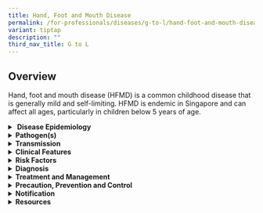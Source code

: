 ```yaml
---
title: Hand, Foot and Mouth Disease
permalink: /for-professionals/diseases/g-to-l/hand-foot-and-mouth-disease/
variant: tiptap
description: ""
third_nav_title: G to L
---
```

<h2>Overview</h2>
<p>Hand, foot and mouth disease (HFMD) is a common childhood disease that
is generally mild and self-limiting. HFMD is endemic in Singapore and can
affect all ages, particularly in children below 5 years of age.</p>
<div data-type="detailGroup" class="isomer-accordion isomer-accordion-white">
<details class="isomer-details">
<summary><strong>&nbsp;Disease Epidemiology</strong>
</summary>
<div data-type="detailsContent" class="isomer-details-content">
<p>HFMD is a common childhood viral illness that is mild and self-limiting.
Majority of infections occur at the pre-school age, although infection
can also occur in adults. Infection leads to specific immunity against
a particular virus but reinfection can occur through a different virus
from the enterovirus group.</p>
<p>Singapore experienced an epidemic of HFMD in September–October 2000 during
which 3,790 cases were reported, with EV-A71 the predominant virus. There
were four EV-A71-related deaths in 2000 and 3 in 2001. Reporting of HFMD
was made legally mandatory on 1 October 2000. HFMD is no longer legally
notifiable in Singapore as of 31 January 2019.</p>
</div>
</details>
<details class="isomer-details">
<summary><strong>Pathogen(s)</strong>
</summary>
<div data-type="detailsContent" class="isomer-details-content">
<p>Numerous members of the Enteroviruses group of the family Picornaviridae,
e.g. coxsackievirus, echovirus, enterovirus (EV)-A71.</p>
</div>
</details>
<details class="isomer-details">
<summary><strong>Transmission</strong>
</summary>
<div data-type="detailsContent" class="isomer-details-content">
<p>HFMD is transmitted via the faecal-oral route, direct contact with respiratory
droplets, saliva, vesicular fluid or indirectly via fomites contaminated
by secretions</p>
<p><strong>Incubation period:</strong> Typically 3 to 5 days, range is 2 days
to 2 weeks</p>
<p><strong>Infectious period:</strong> Few days before onset of prodromal
symptoms to about 1 week from the onset of illness. The maximum duration
of excretion is 3 to 4 weeks from the nasopharynx, and 6 to 12 weeks from
faeces</p>
</div>
</details>
<details class="isomer-details">
<summary><strong>Clinical Features</strong>
</summary>
<div data-type="detailsContent" class="isomer-details-content">
<p>About 50-80% of HFMD infections are asymptomatic. HFMD commonly presents
with fever that lasts 2-3 days (up to 5 days) followed by a rash over the
palms, soles, dorsum of the feet, shins and buttocks. The rash start as
papules before becoming vesicular. The rash resolves in 7-10 days. Patients
also develop mouth ulcers over the soft/hard palate, uvula, buccal mucosa
and tongue. Some cases may have no rash but only ulcers, in which case
the patient is labelled as having herpangina, which is caused by the same
group of enteroviruses. There may be symptoms of cough or rhinitis.</p>
<p>Complications are rare, but include myocarditis, pulmonary oedema, acute
respiratory distress syndrome, viral pneumonitis, aseptic meningitis, brainstem
encephalitis, acute flaccid paralysis, and secondary bacterial infection.
An important differential diagnosis is herpes simplex stomatitis, which
has ulcers more in the anterior mouth and visible externally.About 50-80%
of HFMD infections are asymptomatic. HFMD commonly presents with fever
that lasts 2-3 days (up to 5 days) followed by a rash over the palms, soles,
dorsum of the feet, shins and buttocks. The rash start as papules before
becoming vesicular. The rash resolves in 7-10 days. Patients also develop
mouth ulcers over the soft/hard palate, uvula, buccal mucosa and tongue.
Some cases may have no rash but only ulcers, in which case the patient
is labelled as having herpangina, which is caused by the same group of
enteroviruses. There may be symptoms of cough or rhinitis.</p>
<p>Complications are rare, but include myocarditis, pulmonary oedema, acute
respiratory distress syndrome, viral pneumonitis, aseptic meningitis, brainstem
encephalitis, acute flaccid paralysis, and secondary bacterial infection.
An important differential diagnosis is herpes simplex stomatitis, which
has ulcers more in the anterior mouth and visible externally.</p>
</div>
</details>
<details class="isomer-details">
<summary><strong>Risk Factors</strong>
</summary>
<div data-type="detailsContent" class="isomer-details-content">
<ul data-tight="true" class="tight">
<li>
<p>Children under the age of 5 years.</p>
</li>
<li>
<p>Children in congregated settings e.g. childcare or preschool settings</p>
</li>
<li>
<p>Pregnant women</p>
</li>
</ul>
</div>
</details>
<details class="isomer-details">
<summary><strong>Diagnosis</strong>
</summary>
<div data-type="detailsContent" class="isomer-details-content">
<p>HFMD is typically diagnosed based on its clinical presentation.</p>
<p>In cases with atypical presentation or for public health investigations,
laboratory test may be considered such as throat and vesicles swab, which
are conducted using PCR or virus isolation techniques.</p>
</div>
</details>
<details class="isomer-details">
<summary><strong>Treatment and Management</strong>
</summary>
<div data-type="detailsContent" class="isomer-details-content">
<p>Most patients can be managed at home with symptomatic measures (e.g. antipyretics).
Patients with signs and symptoms of severe disease or complications should
be referred to hospital for further management, e.g. prolonged fever, poor
feeding, and lethargy</p>
<p>Antibiotics are used when there is evidence of secondary bacterial infection
(especially Staphylococcus). There is anecdotal evidence for use of intravenous
immunoglobulin (IVIG) in severe cases. However, it is not recommended as
a standard therapeutic option.</p>
<p>No specific management of contacts is required. Contacts are advised to
reinforce good hygiene practices.</p>
</div>
</details>
<details class="isomer-details">
<summary><strong>Precaution, Prevention and Control</strong>
</summary>
<div data-type="detailsContent" class="isomer-details-content">
<p>To prevent the spread of HFMD, one is strongly encouraged to:</p>
<ul data-tight="true" class="tight">
<li>
<p>Observe and practise good personal hygiene at all times.</p>
</li>
<li>
<p>Wash your hands regularly with soap, especially before handling food or
eating, after going to the toilet, or when hands are dirty from coughing
or sneezing. If water is not available, use an alcohol-based hand sanitiser
that contains at least 60% alcohol.</p>
</li>
<li>
<p>Cover your mouth with a tissue when coughing or sneezing and dispose the
soiled tissue into the bin immediately. Avoid touching your face, including
eyes, nose and mouth with unwashed hands after coughing or sneezing.</p>
</li>
<li>
<p>Avoid sharing of food and drinks or eating utensils.</p>
</li>
<li>
<p>Wear a mask and seek medical attention promptly when unwell.</p>
</li>
</ul>
</div>
</details>
<details class="isomer-details">
<summary><strong>Notification</strong>
</summary>
<div data-type="detailsContent" class="isomer-details-content">
<p>HFMD is not a notifiable disease.</p>
<p>Note: While single cases are not notifiable, medical practitioners should
report events of public health significance e.g. cluster of infectious
diseases in the community through CDLENS (other significant disease).</p>
</div>
</details>
<details class="isomer-details">
<summary><strong>Resources</strong>
</summary>
<div data-type="detailsContent" class="isomer-details-content">
<p>Please refer to the <u>MOH Weekly Infectious Diseases Bulletin </u>for
the average daily number of polyclinic attendances for HFMD.</p>
<p>For more information on HFMD, please refer to the <a href="https://intranet-sp.moh.mohhq.gov.sg/sites/CDD/SR/Shared%20Documents/R_DBD2/CDA%20website%20-%20Diseases/Batch%202/HFMD.docx?web=1" rel="noopener noreferrer nofollow" target="_blank">CDC</a> and
<a href="https://www.healthhub.sg/a-z/diseases-and-conditions/hfmd" rel="noopener noreferrer nofollow" target="_blank">HealthHub</a>website.</p>
<p>For general travel advisory, please refer to <a href="https://www.moh.gov.sg/diseases-updates/health-advisory-for-travellers" rel="noopener noreferrer nofollow" target="_blank">Health Advisory for Travellers</a>.</p>
</div>
</details>
</div>
<p>&nbsp;</p>
<p></p>
